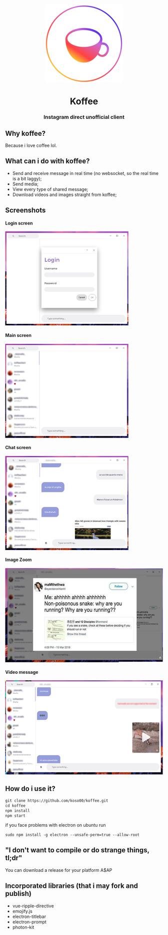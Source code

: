 <p align="center"><a target="_blank"><img height="250" src="assets/icon.png" data-canonical-src="https://raw.githubusercontent.com/koso00/koffee/vue/assets/icon.png" style="max-width:100%;"></a></p>
<h1 align="center">Koffee</h1>
<h3 align="center">Instagram direct unofficial client</h3>

## Why koffee?
Because i love coffee lol.

## What can i do with koffee?

- Send and receive message in real time (no websocket, so the real time is a bit laggy);
- Send media;
- View every type of shared message;
- Download videos and images straight from koffee;

## Screenshots
#### Login screen
<img height="300px" src="assets/screen/1.png"></img>
#### Main screen
<img height="300px" src="assets/screen/2.png"></img>
#### Chat screen
<img height="300px" src="assets/screen/3.png"></img>
#### Image Zoom
<img height="300px" src="assets/screen/4.png"></img>
#### Video message
<img height="300px" src="assets/screen/5.png"></img>
## How do i use it?

```
git clone https://github.com/koso00/koffee.git
cd koffee
npm install
npm start
```
if you face problems with electron on ubuntu run
```
sudo npm install -g electron --unsafe-perm=true --allow-root
```

## "I don't want to compile or do strange things, tl;dr"

You can download a release for your platform A$AP


## Incorporated libraries (that i may fork and publish)
- vue-ripple-directive
- emojify.js
- electron-titlebar
- electron-prompt
- photon-kit
